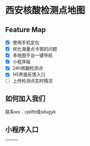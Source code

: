 # 西安核酸检测点地图


## Feature Map
- [x] 使用手机定位
- [x] 优化海量点卡顿的问题
- [x] 多地图平台一键导航
- [x] 小程序版
- [x] 24h核酸检测点
- [x] H5界面反馈入口
- [ ] 上传检测点实时情况

## 如何加入我们
联系wx：cplife或xdugyk

## 小程序入口

<img src="C:\Users\高永凯\AppData\Roaming\Typora\typora-user-images\1640319473749.png" alt="1640319473749" style="zoom:33%;" />

